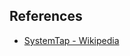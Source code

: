 
## References

* [SystemTap - Wikipedia](https://blog.yadutaf.fr/2016/03/30/turn-any-syscall-into-event-introducing-ebpf-kernel-probes)